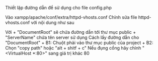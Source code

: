 Thiết lập đường dẫn để sử dụng cho file config.php

Vào xampp/apache/conf/extra/httpd-vhosts.conf
Chỉnh sửa file httpd-vhosts.conf với nội dung như sau

Với 
    + "DocumentRoot" sẽ chứa đường dẫn tới thư mục public
    + "ServerName" chứa tên server sử dụng
Cách lấy đường dẫn cho "DocumentRoot"
    + B1: Chuột phải vào thư mục public của project
    + B2: Chọn "copy path" hoặc "alt + shitf + c"
Nếu đụng cổng hãy chỉnh "<VirtualHost *:80>" sang giá trị khác 80
<!-- 

<VirtualHost *:80>
DocumentRoot "C:/xampp/htdocs"
ServerName localhost
</VirtualHost>
<VirtualHost *:80>
DocumentRoot "C:\Users\WIN\Desktop\NienLuan\ct271-project-KhangDuong283\backend-coffee_management\ct271\api\public"
ServerName nienluan.localhost
# Set access permission
<Directory "C:\Users\WIN\Desktop\NienLuan\ct271-project-KhangDuong283\backend-coffee_management\ct271\api\public">
Options Indexes FollowSymLinks Includes ExecCGI
AllowOverride All
Require all granted
</Directory>
</VirtualHost> 

-->